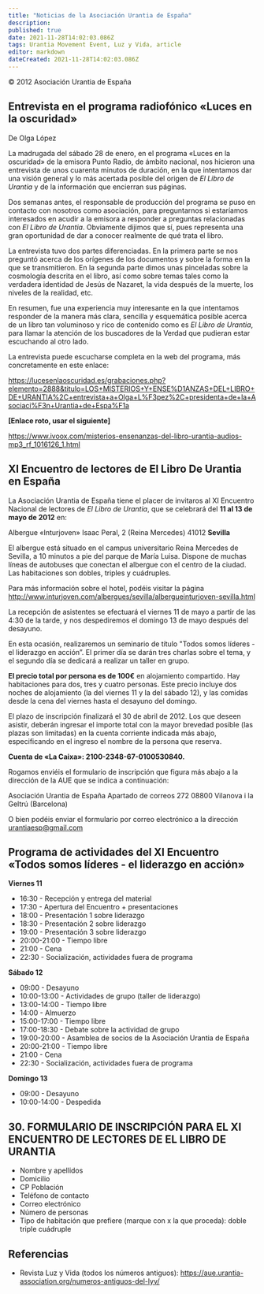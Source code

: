 ```yaml
---
title: "Noticias de la Asociación Urantia de España"
description: 
published: true
date: 2021-11-28T14:02:03.086Z
tags: Urantia Movement Event, Luz y Vida, article
editor: markdown
dateCreated: 2021-11-28T14:02:03.086Z
---
```


<p class="v-card v-sheet theme--light grey lighten-3 px-2">© 2012 Asociación Urantia de España</p>

## Entrevista en el programa radiofónico «Luces en la oscuridad»

De Olga López

La madrugada del sábado 28 de enero, en el programa «Luces en la oscuridad» de la emisora Punto Radio, de ámbito nacional, nos hicieron una entrevista de unos cuarenta minutos de duración, en la que intentamos dar una visión general y lo más acertada posible del origen de _El Libro de Urantia_ y de la información que encierran sus páginas.

Dos semanas antes, el responsable de producción del programa se puso en contacto con nosotros como asociación, para preguntarnos si estaríamos interesados en acudir a la emisora a responder a preguntas relacionadas con _El Libro de Urantia_. Obviamente dijimos que sí, pues representa una gran oportunidad de dar a conocer realmente de qué trata el libro.

La entrevista tuvo dos partes diferenciadas. En la primera parte se nos preguntó acerca de los orígenes de los documentos y sobre la forma en la que se transmitieron. En la segunda parte dimos unas pinceladas sobre la cosmología descrita en el libro, así como sobre temas tales como la verdadera identidad de Jesús de Nazaret, la vida después de la muerte, los niveles de la realidad, etc.

En resumen, fue una experiencia muy interesante en la que intentamos responder de la manera más clara, sencilla y esquemática posible acerca de un libro tan voluminoso y rico de contenido como es _El Libro de Urantia_, para llamar la atención de los buscadores de la Verdad que pudieran estar escuchando al otro lado.

La entrevista puede escucharse completa en la web del programa, más concretamente en este enlace:

https://lucesenlaoscuridad.es/grabaciones.php?elemento=2888&titulo=LOS+MISTERIOS+Y+ENSE%D1ANZAS+DEL+LIBRO+DE+URANTIA%2C+entrevista+a+Olga+L%F3pez%2C+presidenta+de+la+Asociaci%F3n+Urantia+de+Espa%F1a

**[Enlace roto, usar el siguiente]**

https://www.ivoox.com/misterios-ensenanzas-del-libro-urantia-audios-mp3_rf_1016126_1.html

## XI Encuentro de lectores de El Libro De Urantia en España

La Asociación Urantia de España tiene el placer de invitaros al XI Encuentro Nacional de lectores de _El Libro de Urantia_, que se celebrará del **11 al 13 de mayo de 2012** en:

Albergue «Inturjoven»
Isaac Peral, 2  (Reina Mercedes)
41012 **Sevilla**

El albergue está situado en el campus universitario Reina Mercedes de Sevilla, a 10 minutos a pie del parque de María Luisa. Dispone de muchas líneas de autobuses que conectan el albergue con el centro de la ciudad. Las habitaciones son dobles, triples y cuádruples.

Para más información sobre el hotel, podéis visitar la página http://www.inturjoven.com/albergues/sevilla/albergueinturjoven-sevilla.html

La recepción de asistentes se efectuará el viernes 11 de mayo a partir de las 4:30 de la tarde, y nos despediremos el domingo 13 de mayo después del desayuno.

En esta ocasión, realizaremos un seminario de título "Todos somos líderes - el liderazgo en acción”. El primer día se darán tres charlas sobre el tema, y el segundo día se dedicará a realizar un taller en grupo.

**El precio total por persona es de 100€** en alojamiento compartido. Hay habitaciones para dos, tres y cuatro personas. Este precio incluye dos noches de alojamiento (la del viernes 11 y la del sábado 12), y las comidas desde la cena del viernes hasta el desayuno del domingo.

El plazo de inscripción finalizará el 30 de abril de 2012. Los que deseen asistir, deberán ingresar el importe total con la mayor brevedad posible (las plazas son limitadas) en la cuenta corriente indicada más abajo, especificando en el ingreso el nombre de la persona que reserva.

**Cuenta de «La Caixa»: 2100-2348-67-0100530840.**

Rogamos enviéis el formulario de inscripción que figura más abajo a la dirección de la AUE que se indica a continuación:

Asociación Urantia de España
Apartado de correos 272
08800 Vilanova i la Geltrú (Barcelona)


O bien podéis enviar el formulario por correo electrónico a la dirección urantiaesp@gmail.com

## Programa de actividades del XI Encuentro «Todos somos líderes - el liderazgo en acción»

**Viernes 11**

- 16:30 - Recepción y entrega del material 
- 17:30 - Apertura del Encuentro + presentaciones 
- 18:00 - Presentación 1 sobre liderazgo 
- 18:30 - Presentación 2 sobre liderazgo 
- 19:00 - Presentación 3 sobre liderazgo 
- 20:00-21:00 - Tiempo libre 
- 21:00 - Cena
- 22:30 - Socialización, actividades fuera de programa 

**Sábado 12**

- 09:00 - Desayuno
- 10:00-13:00 - Actividades de grupo (taller de liderazgo)
- 13:00-14:00 - Tiempo libre
- 14:00 - Almuerzo
- 15:00-17:00 - Tiempo libre
- 17:00-18:30 - Debate sobre la actividad de grupo
- 19:00-20:00 - Asamblea de socios de la Asociación Urantia de España
- 20:00-21:00 - Tiempo libre
- 21:00 - Cena
- 22:30 - Socialización, actividades fuera de programa 

**Domingo 13**

- 09:00 - Desayuno
- 10:00-14:00 - Despedida

## 30. FORMULARIO DE INSCRIPCIÓN PARA EL XI ENCUENTRO DE LECTORES DE EL LIBRO DE URANTIA

- Nombre y apellidos
- Domicilio
- CP Población
- Teléfono de contacto
- Correo electrónico
- Número de personas
- Tipo de habitación que prefiere (marque con x la que proceda): doble triple cuádruple



## Referencias

- Revista Luz y Vida (todos los números antiguos): https://aue.urantia-association.org/numeros-antiguos-del-lyv/